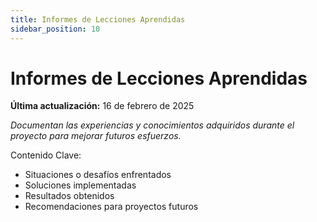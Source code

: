 ```yaml
---
title: Informes de Lecciones Aprendidas
sidebar_position: 10
---
```


# Informes de Lecciones Aprendidas

**Última actualización:** 16 de febrero de 2025

_Documentan las experiencias y conocimientos adquiridos durante el proyecto para mejorar futuros esfuerzos._

Contenido Clave:

- Situaciones o desafíos enfrentados
- Soluciones implementadas
- Resultados obtenidos
- Recomendaciones para proyectos futuros
